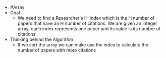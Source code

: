 - #Array
- Goal
	- We need to find a Researcher's H-Index which is the H number of papers that have an H number of citations. We are given an integer array, each index represents one paper and its value is its number of citations
- Thinking behind the Algorithm
	- If we sort the array we can make use the index to calculate the number of papers with more citations